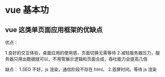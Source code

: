 # vue 基本功

## vue 这类单页面应用框架的优缺点

优点：

1.良好的交互体验，桌面应用的使用感，页面切换无需等待 2.减轻服务器压力，服务器只用出数据就可以，不用管展示逻辑和页面合成，吞吐能力会提高几倍

缺点：
1.SEO 不好。js 渲染，通信阶段不存在 html。 2.首屏时间。等待 js 渲染

